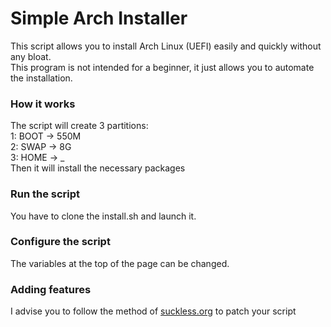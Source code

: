 # Simple Arch Installer

This script allows you to install Arch Linux (UEFI) easily and quickly without any bloat.  
This program is not intended for a beginner, it just allows you to automate the installation.

### How it works

The script will create 3 partitions:  
1: BOOT -> 550M  
2: SWAP -> 8G  
3: HOME -> _  
Then it will install the necessary packages

### Run the script

You have to clone the install.sh and launch it.

### Configure the script

The variables at the top of the page can be changed.

### Adding features

I advise you to follow the method of [suckless.org](https://dwm.suckless.org/customisation/patches_in_git/) to patch your script
